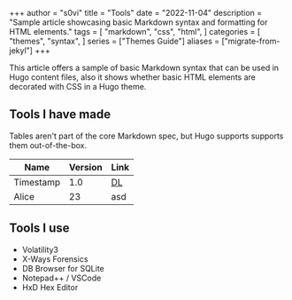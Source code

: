 +++
author = "s0vi"
title = "Tools"
date = "2022-11-04"
description = "Sample article showcasing basic Markdown syntax and formatting for HTML elements."
tags = [
    "markdown",
    "css",
    "html",
]
categories = [
    "themes",
    "syntax",
]
series = ["Themes Guide"]
aliases = ["migrate-from-jekyl"]
+++

This article offers a sample of basic Markdown syntax that can be used in Hugo content files, also it shows whether basic HTML elements are decorated with CSS in a Hugo theme.
<!--more-->

## Tools I have made

Tables aren't part of the core Markdown spec, but Hugo supports supports them out-of-the-box.

   Name | Version | Link
--------|---------|-------
  Timestamp | 1.0 | [DL](https://google.com)
  Alice | 23 | asd

## Tools I use

* Volatility3
* X-Ways Forensics
* DB Browser for SQLite
* Notepad++ / VSCode
* HxD Hex Editor